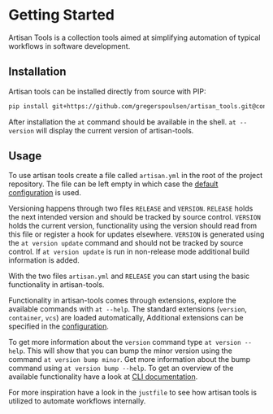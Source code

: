 # Getting Started

Artisan Tools is a collection tools aimed at simplifying automation of
typical workflows in software development.

## Installation

Artisan tools can be installed directly from source with PIP:

```bash
pip install git+https://github.com/gregerspoulsen/artisan_tools.git@container_arch
```

After installation the `at` command should be available in the shell.
`at --version` will display the current version of artisan-tools.

## Usage

To use artisan tools create a file called `artisan.yml` in the root of the
project repository. The file can be left empty in which case the [default
configuration](config) is used.

Versioning happens through two files `RELEASE` and `VERSION`. `RELEASE`
holds the next intended version and should be tracked by source control.
`VERSION` holds the current version, functionality using the version should read
from this file or register a hook for updates elsewhere. `VERSION` is generated
using the `at version update` command and should not be tracked by source control.
If `at version update` is run in non-release mode additional build information
is added.

With the two files `artisan.yml` and `RELEASE` you can start using the basic
functionality in artisan-tools.

Functionality in artisan-tools comes through extensions, explore the available
commands with `at --help`. The standard extensions
(`version`, `container`, `vcs`) are loaded automatically, Additional extensions
can be specified in the [configuration](config).

To get more information about the `version` command type `at version --help`.
This will show that you can bump the minor version using the command
`at version bump minor`. Get more information about the bump command using
`at version bump --help`. To get an overview of the available functionality
have a look at [CLI documentation](cli).

For more inspiration have a look in the `justfile` to see how artisan tools
is utilized to automate workflows internally.
